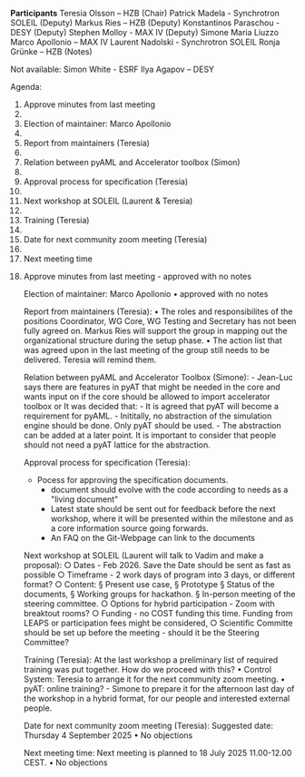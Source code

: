 **Participants**
Teresia Olsson – HZB (Chair)
Patrick Madela - Synchrotron SOLEIL (Deputy) 
Markus Ries – HZB (Deputy)
Konstantinos Paraschou - DESY (Deputy)
Stephen Molloy - MAX IV (Deputy) 
Simone Maria Liuzzo
Marco Apollonio – MAX IV 
Laurent Nadolski - Synchrotron SOLEIL
Ronja Grünke – HZB (Notes)

Not available:
Simon White - ESRF
Ilya Agapov – DESY


Agenda:
<ol>
	<li>Approve minutes from last meeting<li>
	<li>Election of maintainer: Marco Apollonio<li>
	<li>Report from maintainers (Teresia)<li>
	<li>Relation between pyAML and Accelerator toolbox (Simon)<li>
	<li> Approval process for specification (Teresia)<li>
	<li>Next workshop at SOLEIL (Laurent & Teresia)<li>
	<li> Training (Teresia)<li>
	<li>Date for next community zoom meeting (Teresia)<li>
	<li>Next meeting time<li>





Approve minutes from last meeting
	-  approved with no notes 

Election of maintainer: Marco Apollonio
	• approved with no notes 
	
Report from maintainers (Teresia):
	• The roles and responsibilites of the positions Coordinator, WG Core, WG Testing and Secretary has not been fully agreed on. Markus Ries will support the group in mapping out the organizational structure during the setup phase. 
	• The action list that was agreed upon in the last meeting of the group still needs to be delivered. Teresia will remind them. 
	

Relation between pyAML and Accelerator Toolbox (Simone):
	- Jean-Luc says there are features in pyAT that might be needed in the core and wants input on if the core should be allowed to import accelerator toolbox or 
It was decided that:
	- It is agreed that pyAT will become a requirement for pyAML.
	- Inititally, no abstraction of the simulation engine should be done. Only pyAT should be used. 
	- The abstraction can be added at a later point. It is important to consider that people should not need a pyAT lattice for the abstraction. 
	
	
Approval process for specification (Teresia):
- Pocess for approving the specification documents. 
	- document should evolve with the code according to needs as a "living document"
	- Latest state should be sent out for feedback before the next workshop, where it will be presented within the milestone and as a core information source going forwards. 
	- An FAQ on the Git-Webpage can link to the documents
		
	
Next workshop at SOLEIL (Laurent will talk to Vadim and make a proposal):
		○ Dates - Feb 2026. Save the Date should be sent as fast as possible
		○ Timeframe - 2 work days of program into 3 days, or different format? 
		○ Content:
			§ Present use case, 
			§ Prototype
			§ Status of the documents, 
			§ Working groups for hackathon. 
			§ In-person meeting of the steering committee. 
		○ Options for hybrid participation - Zoom with breaktout rooms? 
		○ Funding - no COST funding this time. Funding from LEAPS or participation fees might be considered,
		○ Scientific Committe should be set up before the meeting - should it be the Steering Committee? 
		
		
Training (Teresia):
At the last workshop a preliminary list of required training was put together. How do we proceed with this?
	• Control System: Teresia to arrange it for the next community zoom meeting. 
	• pyAT: online training? - Simone to prepare it for the afternoon last day of the workshop in a hybrid format, for our people and interested external people.
	
	
Date for next community zoom meeting (Teresia):
Suggested date: Thursday 4 September 2025
	• No objections
	
Next meeting time:
Next meeting is planned to 18 July 2025 11.00-12.00 CEST.
	• No objections 
